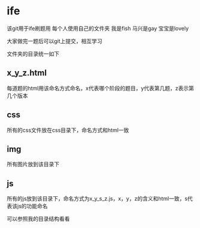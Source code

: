 # ife

该git用于ife刷题用
每个人使用自己的文件夹
我是fish
马兴是gay
宝宝是lovely

大家做完一题后可以git上提交，相互学习

文件夹的目录统一如下
## x_y_z.html
每道题的html用该命名方式命名，x代表哪个阶段的题目，y代表第几题，z表示第几个版本

## css
所有的css文件放在css目录下，命名方式和html一致

## img
所有图片放到该目录下

## js
所有的js放到该目录下，命名方式为x_y_s_z.js，x，y，z的含义和html一致，s代表该js的功能命名

可以参照我的目录结构看看
